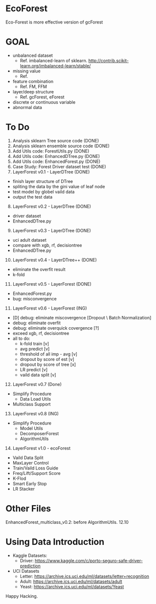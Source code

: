 # EcoForest
Eco-Forest is more effective version of gcForest

# GOAL
- unbalanced dataset
  - Ref. imbalanced-learn of sklearn. http://contrib.scikit-learn.org/imbalanced-learn/stable/
- missing value
  - Ref. 
- feature combination
  - Ref. FM, FFM
- layer/deep structure
  - Ref. gcForest, eForest
- discrete or continuous variable
- abnormal data

# To Do
1. Analysis sklearn Tree source code (DONE)
2. Analysis sklearn ensemble source code (DONE)
3. Add Utils code: ForestUtils.py (DONE)
4. Add Utils code: EnhancedDTree.py (DONE)
5. Add Utils code: EnhancedForest.py (DONE)
6. Case Study: Forest Driver dataset test (DONE)
7. LayerForest v0.1 - LayerDTree (DONE)
  - finish layer structure of DTree
  - spliting the data by the gini value of leaf node
  - test model by globel vaild data 
  - output the test data
8. LayerForest v0.2 - LayerDTree (DONE)
  - driver dataset
  - EnhancedDTree.py
9. LayerForest v0.3 - LayerDTree (DONE)
  - uci adult dataset
  - compare with xgb, rf, decisiontree
  - EnhancedDTree.py
10. LayerForest v0.4 - LayerDTree++ (DONE)
  - eliminate the overfit result
  - k-fold
11. LayerForest v0.5 - LayerForest (DONE)
  - EnhancedForest.py
  - bug: misconvergence
11. LayerForest v0.6 - LayerForest (ING)
  - [D] debug: eliminate miscovergence [Dropout \ Batch Normalization]
  - debug: eliminate overfit
  - debug: eliminate overquick covergence [?]
  - exceed xgb, rf, decisiontree
  - all to do:
    - k-fold train [v]
    - avg predict [v]
    - threshold of all imp - avg [v]
    - dropout by score of est [v]
    - dropout by score of tree [x]
    - LR predict [v]
    - vaild data split [v]
12. LayerForest v0.7 (Done)
  - Simplify Procedure
    - Data Load Utils
  - Multiclass Support
13. LayerForest v0.8 (ING)
  - Simplify Procedure
    - Model Utils
    - DecomposerForest
    - AlgorithmUtils
14. LayerForest v1.0 - ecoForest
  - Vaild Data Split
  - MaxLayer Control
  - Train/Vaild Loss Guide
  - Freq/Lift/Support Score
  - K-Flod
  - Smart Early Stop
  - LR Stacker

# Other Files
EnhancedForest_multiclass_v0.2: before AlgorithmUtils. 12.10

# Using Data Introduction
- Kaggle Datasets:
  - Driver: https://www.kaggle.com/c/porto-seguro-safe-driver-prediction
- UCI Datasets
  - Letter: https://archive.ics.uci.edu/ml/datasets/letter+recognition
  - Adult: https://archive.ics.uci.edu/ml/datasets/adult
  - Yeast: https://archive.ics.uci.edu/ml/datasets/Yeast


Happy Hacking.